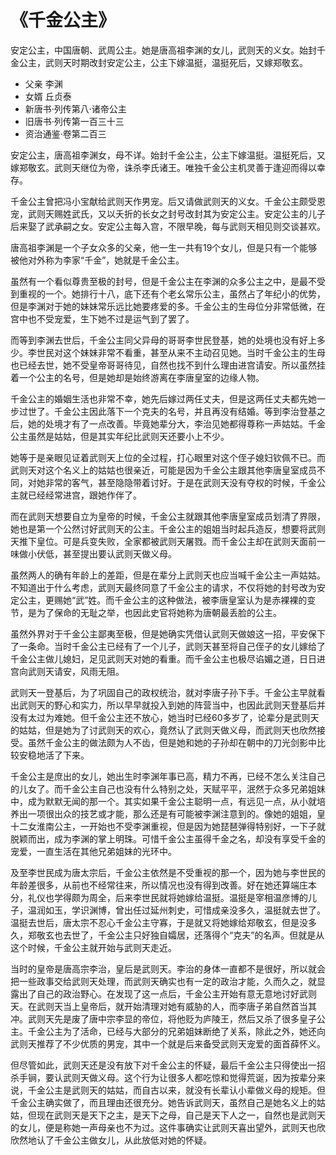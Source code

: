 《千金公主》
=============

安定公主，中国唐朝、武周公主。她是唐高祖李渊的女儿，武则天的义女。始封千金公主，武则天时期改封安定公主，公主下嫁温挺，温挺死后，又嫁郑敬玄。

+ 父亲 李渊
+ 女婿 丘贞泰
+ 新唐书·列传第八·诸帝公主
+ 旧唐书·列传第一百三十三
+ 资治通鉴·卷第二百三

安定公主，唐高祖李渊女，母不详。始封千金公主，公主下嫁温挺。温挺死后，又嫁郑敬玄。武则天继位为帝，诛杀李氏诸王。唯独千金公主机灵善于逢迎而得以幸存。

千金公主曾把冯小宝献给武则天作男宠。后又请做武则天的义女。千金公主颇受恩宠，武则天赐姓武氏，又以夭折的长女之封号改封其为安定公主。安定公主的儿子后来娶了武承嗣之女。安定公主每入宫，不限早晚，每与武则天相见则交谈甚欢。

唐高祖李渊是一个子女众多的父亲，他一生一共有19个女儿，但是只有一个能够被他对外称为李家“千金”，她就是千金公主。

虽然有一个看似尊贵至极的封号，但是千金公主在李渊的众多公主之中，是最不受到重视的一个。她排行十八，底下还有个老幺常乐公主，虽然占了年纪小的优势，但是李渊对于她的妹妹常乐远比她要疼爱的多。千金公主的生母位分非常低微，在宫中也不受宠爱，生下她不过是运气到了罢了。

而等到李渊去世后，千金公主同父异母的哥哥李世民登基，她的处境也没有好上多少。李世民对这个妹妹非常不看重，甚至从来不主动召见她。当时千金公主的生母也已经去世，她不受皇帝哥哥待见，自然也找不到什么理由进宫请安。所以虽然挂着一个公主的名号，但是她却是始终游离在李唐皇室的边缘人物。

千金公主的婚姻生活也非常不幸，她先后嫁过两任丈夫，但是这两任丈夫都先她一步过世了。千金公主因此落下一个克夫的名号，并且再没有结婚。等到李治登基之后，她的处境才有了一点改善。毕竟她辈分大，李治见她都得尊称一声姑姑。千金公主虽然是姑姑，但是其实年纪比武则天还要小上不少。

她等于是亲眼见证着武则天上位的全过程，打心眼里对这个侄子媳妇钦佩不已。而武则天对这个名义上的姑姑也很亲近，可能是因为千金公主跟其他李唐皇室成员不同，对她非常的客气，甚至隐隐带着讨好。于是在武则天没有夺权的时候，千金公主就已经经常进宫，跟她作伴了。

而在武则天想要自立为皇帝的时候，千金公主就跟其他李唐皇室成员划清了界限，她也是第一个公然讨好武则天的公主。千金公主的姐姐当时起兵造反，想要将武则天推下皇位。可是兵变失败，全家都被武则天屠戮。而千金公主却在武则天面前一味做小伏低，甚至提出要认武则天做义母。

虽然两人的确有年龄上的差距，但是在辈分上武则天也应当喊千金公主一声姑姑。不知道出于什么考虑，武则天最终同意了千金公主的请求，不仅将她的封号改为安定公主，更赐她“武”姓。而千金公主的这种做法，被李唐皇室认为是赤裸裸的变节，是为了保命的无耻之举，也因此史官将她称为唐朝最丢脸的公主。

虽然外界对于千金公主鄙夷至极，但是她确实凭借认武则天做娘这一招，平安保下了一条命。当时千金公主已经有了一个儿子，武则天甚至将自己侄子的女儿嫁给了千金公主做儿媳妇，足见武则天对她的看重。而千金公主也极尽谄媚之道，日日进宫向武则天请安，风雨无阻。

武则天一登基后，为了巩固自己的政权统治，就对李唐子孙下手。千金公主早就看出武则天的野心和实力，所以早早就投入到她的阵营当中，也因此武则天登基后并没有太过为难她。但千金公主还不放心，她当时已经60多岁了，论辈分是武则天的姑姑，但是她为了讨武则天的欢心，竟然认了武则天做义母，而武则天也欣然接受。虽然千金公主的做法颇为人不齿，但是她和她的子孙却在朝中的刀光剑影中比较安稳地活了下来。

千金公主是庶出的女儿，她出生时李渊年事已高，精力不再，已经不怎么关注自己的儿女了。而千金公主自己也没有什么特别之处，天赋平平，泯然于众多兄弟姐妹中，成为默默无闻的那一个。其实如果千金公主聪明一点，有远见一点，从小就培养出一项很出众的技艺或才能，那么还是有可能被李渊注意到的。像她的姐姐，皇十二女淮南公主，一开始也不受李渊重视，但是因为她琵琶弹得特别好，一下子就脱颖而出，成为李渊的掌上明珠。可惜千金公主虽得千金之名，却没有享受千金的宠爱，一直生活在其他兄弟姐妹的光环中。

及至李世民成为唐太宗后，千金公主依然是不受重视的那一个，因为她与李世民的年龄差很多，从前也不经常往来，所以情况也没有得到改善。好在她还算端庄本分，礼仪也学得颇为周全，后来李世民就将她嫁给温挺。温挺是宰相温彦博的儿子，温润如玉，学识渊博，曾出任过延州刺史，可惜成亲没多久，温挺就去世了。温挺去世后，唐太宗不忍心千金公主守寡，于是就又将她嫁给郑敬玄，但是没多久，郑敬玄也去世了，千金公主只好独自孀居，还落得个“克夫”的名声。但就是从这个时候，千金公主就开始与武则天走近。

当时的皇帝是唐高宗李治，皇后是武则天。李治的身体一直都不是很好，所以就会把一些政事交给武则天处理，而武则天确实也有一定的政治才能，久而久之，就显露出了自己的政治野心。在发现了这一点后，千金公主开始有意无意地讨好武则天。在武则天当上皇帝后，就开始清理对她有威胁的人，而李唐子弟自然首当其冲。武则天先是废了唐中宗李显的帝位，将他贬为庐陵王，然后又杀了很多皇子公主。千金公主为了活命，已经与大部分的兄弟姐妹断绝了关系，除此之外，她还向武则天推荐了不少优质的男宠，其中一个就是后来备受武则天宠爱的面首薛怀义。

但尽管如此，武则天还是没有放下对千金公主的怀疑，最后千金公主只得使出一招杀手锏，要认武则天做义母。这个行为让很多人都吃惊和觉得荒诞，因为按辈分来说，千金公主是武则天的姑姑，而自古以来，就没有长辈认小辈做义母的规矩。但千金公主确实做了，而且理由还很充分。她告诉武则天，虽然自己是她名义上的姑姑，但现在武则天是天下之主，是天下之母，自己是天下人之一，自然也是武则天的女儿，便是称她一声母亲也不为过。这件事确实让武则天喜出望外，武则天也欣欣然地认了千金公主做女儿，从此放低对她的怀疑。